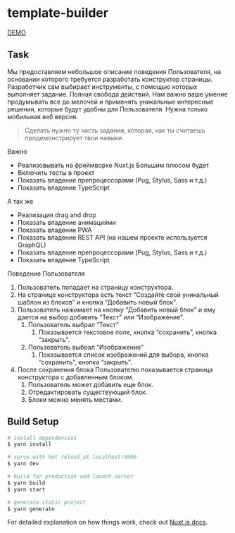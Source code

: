 # template-builder

[DEMO](http://templatebuilder.surge.sh/)

## Task
Мы предоставляем небольшое описание поведения Пользователя, на основании которого требуется разработать конструктор страницы.
Разработчик сам выбирает инструменты, с помощью которых выполняет задание. Полная свобода действий. Нам важно ваше умение продумывать все до мелочей и применять уникальные интересные решения, которые будут удобны для Пользователя.
Нужна только мобильная веб версия. 


> Сделать нужно ту часть задания, которая, как ты считаешь продемонстрирует твои навыки.


Важно
- Реализовывать на фреймворке Nuxt.js
Большим плюсом будет
- Включить тесты в проект
- Показать владение препроцессорами (Pug, Stylus, Sass и т.д.)
- Показать владение TypeScript


А так же
- Реализация drag and drop
- Показать владение анимациями
- Показать владение PWA
- Показать владение REST API (на нашем проекте используется GraphQL)
- Показать владение препроцессорами (Pug, Stylus, Sass и т.д.)
- Показать владение TypeScript


Поведение Пользователя
1. Пользователь попадает на страницу конструктора.
2. На странице конструктора есть текст “Создайте свой уникальный шаблон из блоков” и кнопка “Добавить новый блок”.
3. Пользователь нажимает на кнопку “Добавить новый блок” и ему дается на выбор добавить “Текст” или “Изображение”.
    1. Пользователь выбрал “Текст”
        1. Показывается текстовое поле, кнопка “сохранить”, кнопка “закрыть”.
    2. Пользователь выбрал “Изображение”
        1. Показывается список изображений для выбора, кнопка “сохранить”, кнопка “закрыть”.
4. После сохранения блока Пользователю показывается страница конструктора с добавленным блоком.
    1. Пользователь может добавить еще блок.
    2. Отредактировать существующий блок.
    3. Блоки можно менять местами.

## Build Setup

```bash
# install dependencies
$ yarn install

# serve with hot reload at localhost:3000
$ yarn dev

# build for production and launch server
$ yarn build
$ yarn start

# generate static project
$ yarn generate
```

For detailed explanation on how things work, check out [Nuxt.js docs](https://nuxtjs.org).
